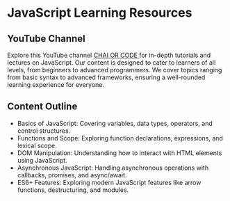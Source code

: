 # JavaScript Learning Resources



## YouTube Channel 

Explore this YouTube channel [CHAI OR CODE ]([https://www.youtube.com/jsmasterclass](https://www.youtube.com/watch?v=Hr5iLG7sUa0&list=PLu71SKxNbfoBuX3f4EOACle2y-tRC5Q37)) for in-depth tutorials and lectures on JavaScript. Our content is designed to cater to learners of all levels, from beginners to advanced programmers. We cover topics ranging from basic syntax to advanced frameworks, ensuring a well-rounded learning experience for everyone.

## Content Outline

- Basics of JavaScript: Covering variables, data types, operators, and control structures.
- Functions and Scope: Exploring function declarations, expressions, and lexical scope.
- DOM Manipulation: Understanding how to interact with HTML elements using JavaScript.
- Asynchronous JavaScript: Handling asynchronous operations with callbacks, promises, and async/await.
- ES6+ Features: Exploring modern JavaScript features like arrow functions, destructuring, and modules.

